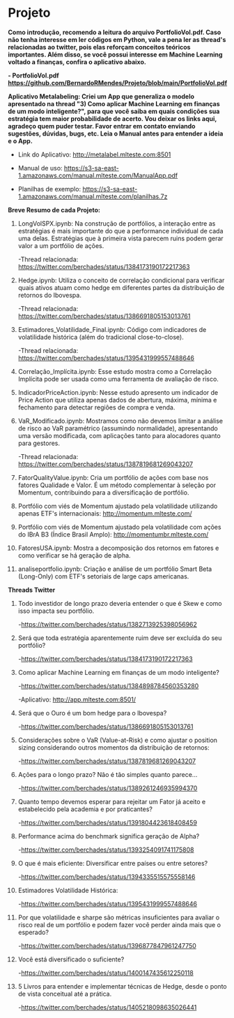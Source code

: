 # Projeto
**Como introdução, recomendo a leitura do arquivo PortfolioVol.pdf. Caso não tenha interesse em ler códigos em Python, vale a pena ler as thread's relacionadas ao twitter, pois elas reforçam conceitos teóricos importantes. Além disso, se você possui interesse em Machine Learning voltado a finanças, confira o aplicativo abaixo.**

**- PortfolioVol.pdf https://github.com/BernardoRMendes/Projeto/blob/main/PortfolioVol.pdf**

**Aplicativo Metalabeling: Criei um App que generaliza o modelo apresentado na thread "3) Como aplicar Machine Learning em finanças de um modo inteligente?", para que você saiba em quais condições sua estratégia tem maior probabilidade de acerto. Vou deixar os links aqui, agradeço quem puder testar. Favor entrar em contato enviando sugestões, dúvidas, bugs, etc. Leia o Manual antes para entender a ideia e o App.**

- Link do Aplicativo: http://metalabel.mlteste.com:8501

- Manual de uso: https://s3-sa-east-1.amazonaws.com/manual.mlteste.com/ManualApp.pdf

- Planilhas de exemplo: https://s3-sa-east-1.amazonaws.com/manual.mlteste.com/planilhas.7z

**Breve Resumo de cada Projeto:**

1) LongVolSPX.ipynb: Na construção de portfólios, a interação entre as estratégias é mais importante do que a performance individual de cada uma delas. Estratégias que à primeira vista parecem ruins podem gerar valor a um portfólio de ações.
   
   -Thread relacionada: https://twitter.com/berchades/status/1384173190172217363

2) Hedge.ipynb: Utiliza o conceito de correlação condicional para verificar quais ativos atuam como hedge em diferentes partes da distribuição de retornos do Ibovespa.

   -Thread relacionada: https://twitter.com/berchades/status/1386691805153013761
   
3) Estimadores_Volatilidade_Final.ipynb: Código com indicadores de volatilidade histórica (além do tradicional close-to-close).
    
   -Thread relacionada: https://twitter.com/berchades/status/1395431999557488646

4) Correlação_Implícita.ipynb: Esse estudo mostra como a Correlação Implícita pode ser usada como uma ferramenta de avaliação de risco.

5) IndicadorPriceAction.ipynb: Nesse estudo apresento um indicador de Price Action que utiliza apenas dados de abertura, máxima, mínima e fechamento para detectar regiôes de compra e venda.

6) VaR_Modificado.ipynb: Mostramos como não devemos limitar a análise de risco ao VaR paramétrico (assumindo normalidade), apresentando uma versão modificada, com aplicações tanto para alocadores quanto para gestores.

   -Thread relacionada: https://twitter.com/berchades/status/1387819681269043207

7) FatorQualityValue.ipynb: Cria um portfólio de ações com base nos fatores Qualidade e Valor. É um método complementar à seleção por Momentum, contribuindo para a diversificação de portfólio. 

8) Portfólio com viés de Momentum ajustado pela volatilidade utilizando apenas ETF's internacionais: http://momentum.mlteste.com/

9) Portfólio com viés de Momentum ajustado pela volatilidade com ações do IBrA B3 (Índice Brasil Amplo): http://momentumbr.mlteste.com/

10) FatoresUSA.ipynb: Mostra a decomposição dos retornos em fatores e como verificar se há geração de alpha.

11) analiseportfolio.ipynb: Criação e análise de um portfólio Smart Beta (Long-Only) com ETF's setoriais de large caps americanas.
    
    
**Threads Twitter**
1) Todo investidor de longo prazo deveria entender o que é Skew e como isso impacta seu portfólio. 
  
   -https://twitter.com/berchades/status/1382713925398056962

2) Será que toda estratégia aparentemente ruim deve ser excluída do seu portfólio?
  
   -https://twitter.com/berchades/status/1384173190172217363

3) Como aplicar Machine Learning em finanças de um modo inteligente?

   -https://twitter.com/berchades/status/1384898784560353280
   
   -Aplicativo: http://app.mlteste.com:8501/
   
4) Será que o Ouro é um bom hedge para o Ibovespa?
   
   -https://twitter.com/berchades/status/1386691805153013761
   
5) Considerações sobre o VaR (Value-at-Risk) e como ajustar o position sizing considerando outros momentos da distribuição de retornos:
   
   -https://twitter.com/berchades/status/1387819681269043207
   
6) Ações para o longo prazo? Não é tão simples quanto parece...
   
   -https://twitter.com/berchades/status/1389261246935994370

7) Quanto tempo devemos esperar para rejeitar um Fator já aceito e estabelecido pela academia e por praticantes?
   
   -https://twitter.com/berchades/status/1391804423618408459
   
8) Performance acima do benchmark significa geração de Alpha?
   
   -https://twitter.com/berchades/status/1393254091741175808
   
9) O que é mais eficiente: Diversificar entre países ou entre setores?

     -https://twitter.com/berchades/status/1394335515575558146
   
10) Estimadores Volatilidade Histórica:
  
      -https://twitter.com/berchades/status/1395431999557488646
   
11) Por que volatilidade e sharpe são métricas insuficientes para avaliar o risco real de um portfólio e podem fazer você perder ainda mais que o esperado?
 
      -https://twitter.com/berchades/status/1396877847961247750

12) Você está diversificado o suficiente?
   
      -https://twitter.com/berchades/status/1400147435612250118
      
13) 5 Livros para entender e implementar técnicas de Hedge, desde o ponto de vista conceitual até a prática.

      -https://twitter.com/berchades/status/1405218098635026441
